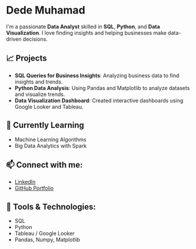 # Dede Muhamad

I'm a passionate **Data Analyst** skilled in **SQL**, **Python**, and **Data Visualization**. I love finding insights and helping businesses make data-driven decisions.

## 📈 Projects
- **SQL Queries for Business Insights**: Analyzing business data to find insights and trends.
- **Python Data Analysis**: Using Pandas and Matplotlib to analyze datasets and visualize trends.
- **Data Visualization Dashboard**: Created interactive dashboards using Google Looker and Tableau.

## 🌱 Currently Learning
- Machine Learning Algorithms
- Big Data Analytics with Spark

## 📫 Connect with me:
- [LinkedIn](https://linkedin.com/in/dede-muhamad)
- [GitHub Portfolio](https://github.com/dede-muhamad)

## 🔧 Tools & Technologies:
- SQL
- Python
- Tableau / Google Looker
- Pandas, Numpy, Matplotlib
